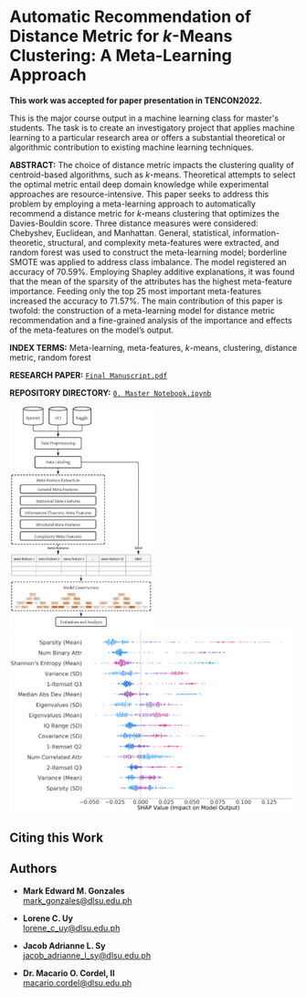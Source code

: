 # Automatic Recommendation of Distance Metric for $k$-Means Clustering: A Meta-Learning Approach

**This work was accepted for paper presentation in TENCON2022.**

This is the major course output in a machine learning class for master's students. The task is to create an investigatory project that applies machine learning to a particular research area or offers a substantial theoretical or algorithmic contribution to existing machine learning techniques. <br>

**ABSTRACT:** The choice of distance metric impacts the clustering quality of centroid-based algorithms, such as $k$-means. Theoretical attempts to select the optimal metric entail deep domain knowledge while experimental approaches are resource-intensive. This paper seeks to address this problem by employing a meta-learning approach to automatically recommend a distance metric for $k$-means clustering that optimizes the Davies-Bouldin score. Three distance measures were considered: Chebyshev, Euclidean, and Manhattan. General, statistical, information-theoretic, structural, and complexity meta-features were extracted, and random forest was used to construct the meta-learning model; borderline SMOTE was applied to address class imbalance. The model registered an accuracy of 70.59%. Employing Shapley additive explanations, it was found that the mean of the sparsity of the attributes has the highest meta-feature importance. Feeding only the top 25 most important meta-features increased the accuracy to 71.57%. The main contribution of this paper is twofold: the construction of a meta-learning model for distance metric recommendation and a fine-grained analysis of the importance and effects of the meta-features on the model’s output.

**INDEX TERMS:** Meta-learning, meta-features, $k$-means, clustering, distance metric, random forest

**RESEARCH PAPER:** [`Final Manuscript.pdf`](https://github.com/memgonzales/meta-learning-clustering/blob/master/Final%20Manuscript.pdf)

**REPOSITORY DIRECTORY:** [`0. Master Notebook.ipynb`](https://github.com/memgonzales/meta-learning-clustering/blob/master/0.%20Master%20Notebook.ipynb) <br>

<img src="https://github.com/memgonzales/meta-learning-clustering/blob/master/figures/block_diagram.png?raw=True" alt="Methodology" width = 250> <img src="https://github.com/memgonzales/meta-learning-clustering/blob/master/figures/shap_chebyshev.png" alt="Most Important Features (Chebyshev) - HAP" width = 500> 

## Citing this Work

## Authors
- <b>Mark Edward M. Gonzales</b> <br/>
  mark_gonzales@dlsu.edu.ph <br/>
  
- <b>Lorene C. Uy</b> <br/>
  lorene_c_uy@dlsu.edu.ph <br/>

- <b>Jacob Adrianne L. Sy</b> <br/>
  jacob_adrianne_l_sy@dlsu.edu.ph <br/>

- <b>Dr. Macario O. Cordel, II</b><br/>
  macario.cordel@dlsu.edu.ph
